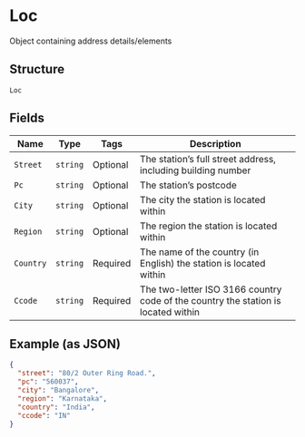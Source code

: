 
# Loc

Object containing address details/elements

## Structure

`Loc`

## Fields

| Name | Type | Tags | Description |
|  --- | --- | --- | --- |
| `Street` | `string` | Optional | The station’s full street address, including building number |
| `Pc` | `string` | Optional | The station’s postcode |
| `City` | `string` | Optional | The city the station is located within |
| `Region` | `string` | Optional | The region the station is located within |
| `Country` | `string` | Required | The name of the country (in English) the station is located within |
| `Ccode` | `string` | Required | The two-letter ISO 3166 country code of the country the station is located within |

## Example (as JSON)

```json
{
  "street": "80/2 Outer Ring Road.",
  "pc": "560037",
  "city": "Bangalore",
  "region": "Karnataka",
  "country": "India",
  "ccode": "IN"
}
```

